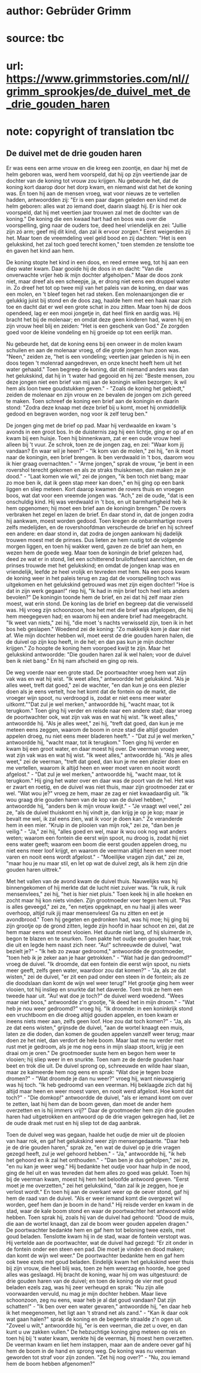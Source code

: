 # author: Gebrüder Grimm
# source: tbc
# url: https://www.grimmstories.com/nl//grimm_sprookjes/de_duivel_met_de_drie_gouden_haren
# note: copyright of translation tbc

## De duivel met de drie gouden haren 

Er was eens een arme vrouw en die kreeg een zoontje, en daar hij met de
helm geboren was, werd hem voorspeld, dat hij op zijn veertiende jaar de
dochter van de koning tot vrouw zou krijgen. Nu gebeurde het, dat de
koning kort daarop door het dorp kwam, en niemand wist dat het de koning
was. En toen hij aan de mensen vroeg, wat voor nieuws ze te vertellen
hadden, antwoordden zij: "Er is een paar dagen geleden een kind met de
helm geboren: alles wat zo iemand doet, daarin slaagt hij. Er is hier
ook voorspeld, dat hij met veertien jaar trouwen zal met de dochter van
de koning." De koning die een kwaad hart had en boos was over die
voorspelling, ging naar de ouders toe, deed heel vriendelijk en zei:
"Jullie zijn zó arm; geef mij dit kind, dan zal ik ervoor zorgen."
Eerst weigerden zij het. Maar toen de vreemdeling veel geld bood en zij
dachten: "Het is een gelukskind, het zal toch goed terecht komen,"
toen stemden ze tenslotte toe én gaven het kind aan hem.

De koning stopte het kind in een doos, en reed ermee weg, tot hij aan
een diep water kwam. Daar gooide hij de doos in en dacht: "Van die
onverwachte vrijer heb ik mijn dochter afgeholpen." Maar de doos zonk
niet, maar dreef als een scheepje, ja, er drong niet eens een druppel
water in. Zo dreef het tot op twee mijl van het paleis van de koning, en
daar was een molen, en 't bleef tegen het rad steken. Een
molenaarsjongen die er gelukkig juist bij stond en de doos zag, haalde
hem met een haak naar zich toe en dacht dat er wel een grote schat in
zou zitten. Maar toen hij de doos opendeed, lag er een mooi jongetje in,
dat heel flink en aardig was. Hij bracht het bij de molenaar; en omdat
deze geen kinderen had, waren hij en zijn vrouw heel blij en zeiden:
"Het is een geschenk van God." Ze zorgden goed voor de kleine
vondeling en hij groeide op tot een eerlijk man.

Nu gebeurde het, dat de koning eens bij een onweer in de molen kwam
schuilen en aan de molenaar vroeg, of die grote jongen hun zoon was.
"Neen," zeiden ze, "het is een vondeling; veertien jaar geleden is
hij in een doos tegen 't molenrad aangedreven, en onze knecht heeft hem
uit het water gehaald." Toen begreep de koning, dat dit niemand anders
was dan het gelukskind, dat hij in 't water had gegooid en hij zei:
"Beste mensen, zou deze jongen niet een brief van mij aan de koningin
willen bezorgen; ik wil hem als loon twee goudstukken geven." - "Zoals
de koning het gebiedt," zeiden de molenaar en zijn vrouw en ze bevalen
de jongen om zich gereed te maken. Toen schreef de koning een brief aan
de koningin en daarin stond: "Zodra deze knaap met deze brief bij u
komt, moet hij onmiddellijk gedood en begraven worden, nog voor ik zelf
terug ben."

De jongen ging met de brief op pad. Maar hij verdwaalde en kwam 's
avonds in een groot bos. In de duisternis zag hij een lichtje, ging er
op af en kwam bij een huisje. Toen hij binnenkwam, zat er een oude vrouw
heel alleen bij 't vuur. Ze schrok, toen ze de jongen zag, en zei:
"Waar kom jij vandaan? En waar wil je heen?" - "Ik kom van de
molen," zei hij, "en ik moet naar de koningin, een brief brengen. Ik
ben verdwaald in 't bos, daarom wou ik hier graag overnachten." -
"Arme jongen," sprak de vrouw, "je bent in een rovershol terecht
gekomen en als ze straks thuiskomen, dan maken ze je dood." - "Laat
komen wie wil," zei de jongen, "ik ben toch niet bang; maar zo moe ben
ik, dat ik geen stap meer kan doen," en hij ging op een bank liggen en
sliep meteen. Kort daarop kwamen de rovers thuis en vroegen boos, wat
dat voor een vreemde jongen was. "Ach," zei de oude, "dat is een
onschuldig kind. Hij was verdwaald in 't bos, en uit barmhartigheid heb
ik hem opgenomen; hij moet een brief aan de koningin brengen." De
rovers verbraken het zegel en lazen de brief. En daar stond in, dat de
jongen zodra hij aankwam, moest worden gedood. Toen kregen de
onbarmhartige rovers zelfs medelijden, en de rovershoofdman verscheurde
de brief en hij schreef een andere: en daar stond in, dat zodra de
jongen aankwam hij dadelijk trouwen moest met de prinses. Dus lieten ze
hem rustig tot de volgende morgen liggen, en toen hij wakker werd, gaven
ze de brief aan hem, en wezen hem de goede weg. Maar toen de koningin de
brief gelezen had, deed ze wat er in stond, liet een schitterend
bruiloftsfeest aanrichten, en de prinses trouwde met het gelukskind; en
omdat de jongen knap was en vriendelijk, leefde ze heel vrolijk en
tevreden met hem. Na een poos kwam de koning weer in het paleis terug en
zag dat de voorspelling toch was uitgekomen en het gelukskind getrouwd
was met zijn eigen dochter! "Hoe is dat in zijn werk gegaan!" riep
hij, "Ik had in mijn brief toch heel iets anders bevolen?" De koningin
toonde hem de brief, en zei dat hij zelf maar zien moest, wat erin
stond. De koning las de brief en begreep dat die verwisseld was. Hij
vroeg zijn schoonzoon, hoe het met die brief was afgelopen, die hij hem
meegegeven had; en waarom hij een andere brief had meegebracht. "Ik
weet van niets," zei hij, "die moet 's nachts verwisseld zijn, toen
ik in het bos heb geslapen." Woedend zei de koning: "Zo makkelijk kom
je daar niet af. Wie mijn dochter hebben wil, moet eerst de drie gouden
haren halen, die de duivel op zijn kop heeft, in de hel; en dan pas kun
je mijn dochter krijgen." Zo hoopte de koning hem voorgoed kwijt te
zijn. Maar het gelukskind antwoordde: "Die gouden haren zal ik wel
halen; voor de duivel ben ik niet bang." En hij nam afscheid en ging op
reis.

De weg voerde naar een grote stad. De poortwachter vroeg hem wat zijn
vak was en wat hij wist. "Ik weet alles," antwoordde het gelukskind.
"Als je alles weet, treft dat goed," zei de wachter, "en dan kun je
ons een plezier doen als je eens vertelt, hoe het komt dat de fontein op
de markt, die vroeger wijn spoot, nu verdroogd is, zodat er niet eens
meer water uitkomt.""Dat zul je wel merken," antwoordde hij, "wacht
maar, tot ik terugkom." Toen ging hij verder en reisde naar een andere
stad; daar vroeg de poortwachter ook, wat zijn vak was en wat hij wist.
"Ik weet alles," antwoordde hij. "Als je alles weet," zei hij,
"treft dat goed, dan kun je me meteen eens zeggen, waarom de boom in
onze stad die altijd gouden appelen droeg, nu niet eens meer bladeren
heeft." - "Dat zul je wel merken," antwoordde hij, "wacht maar, tot
ik terugkom." Toen ging hij verder en kwam bij een groot water, en daar
moest hij over. De veerman vroeg weer, wat zijn vak was en wat hij wist.
"Ik weet alles," antwoordde hij. "Als je alles weet," zei de
veerman, "treft dat goed, dan kun je me een plezier doen en me
vertellen, waarom ik altijd heen en weer moet varen en nooit wordt
afgelost." - "Dat zul je wel merken," antwoordde hij, "wacht maar,
tot ik terugkom." Hij ging het water over en daar was de poort van de
hel. Het was er zwart en roetig, en de duivel was niet thuis, maar zijn
grootmoeder zat er wel. "Wat wou je?" vroeg ze hem, maar ze zag er
niet kwaadaardig uit. "Ik wou graag drie gouden haren van de kop van de
duivel hebben," antwoordde hij, "anders ben ik mijn vrouw kwijt." -
"Je vraagt wel veel," zei ze, "als de duivel thuiskomt en hij vindt
je, dan krijg je op je kop; maar je bevalt me wel, ik zal eens zien, wat
ik voor je doen kan." Ze veranderde hem in een mier. "Kruip in de
plooien van mijn rok," zei ze, "dan ben je veilig." - "Ja," zei
hij, "alles goed en wel, maar ik wou ook nog wat anders weten; waarom
een fontein die eerst wijn spoot, nu droog is, zodat hij niet eens water
geeft; waarom een boom die eerst gouden appelen droeg, nu niet eens meer
loof krijgt, en waarom de veerman altijd heen en weer moet varen en
nooit eens wordt afgelost." - "Moeilijke vragen zijn dat," zei ze,
"maar hou je nu maar stil, en let op wat de duivel zegt, als ik hem
zijn drie gouden haren uittrek."

Met het vallen van de avond kwam de duivel thuis. Nauwelijks was hij
binnengekomen of hij merkte dat de lucht niet zuiver was. "Ik ruik, ik
ruik mensenvlees," zei hij, "het is hier niet pluis." Toen keek hij
in alle hoeken en zocht maar hij kon niets vinden. Zijn grootmoeder voer
tegen hem uit. "Pas is alles geveegd," zei ze, "en netjes opgeknapt,
en nu haal jij alles weer overhoop, altijd ruik jij maar mensenvlees! Ga
nu zitten en eet je avondbrood." Toen hij gegeten en gedronken had, was
hij moe; hij ging bij zijn grootje op de grond zitten, legde zijn hoofd
in haar schoot en zei, dat ze hem maar eens wat moest vlooien. Het
duurde niet lang, of hij sluimerde in, begon te blazen en te snurken.
Toen pakte het oudje een gouden haar, trok die uit en legde hem naast
zich neer. "Au!" schreeuwde de duivel, "wat bezielt je?" - "Ik heb
zo zwaar gedroomd," antwoordde de grootmoeder, "toen heb ik je zeker
aan je haar getrokken." - "Wat had je dan gedroomd?" vroeg de duivel.
"Ik droomde, dat een fontein die eerst wijn spoot, nu niets meer geeft,
zelfs geen water, waardoor zou dat komen?" - "Ja, als ze dat wisten,"
zei de duivel, "er zit een pad onder een steen in de fontein; als ze
die doodslaan dan komt de wijn wel weer terug!" Het grootje ging hem
weer vlooien, tot hij insliep en snurkte dat het daverde. Toen trok ze
hem een tweede haar uit. "Au! wat doe je toch?" de duivel werd
woedend. "Wees maar niet boos," antwoordde z'n grootje, "ik deed het
in mijn droom." - "Wat heb je nou weer gedroomd?" vroeg hij. "Ik
droomde: in een koninkrijk stond een vruchtboom en die droeg altijd
gouden appelen, en toen kwam er ineens niets meer aan, zelfs geen loof.
Hoe zou dat toch komen?" - "Ja, als ze dat eens wisten," grijnsde de
duivel, "aan de wortel knaagt een muis, laten ze die doden, dan komen
de gouden appelen vanzelf weer terug; maar doen ze het niet, dan verdort
de hele boom. Maar laat me nu verder met rust met je gedroom, als je me
nog eens in mijn slaap stoort, krijg je een draai om je oren." De
grootmoeder suste hem en begon hem weer te vlooien; hij sliep weer in en
snurkte. Toen nam ze de derde gouden haar beet en trok die uit. De
duivel sprong op, schreeuwde en wilde haar slaan, maar ze kalmeerde hem
nog eens en sprak: "Wat doe je tegen boze dromen?" - "Wat droomde je
dan nu weer?" vroeg hij, want nieuwsgierig was hij toch. "Ik heb
gedroomd van een veerman. Hij beklaagde zich dat hij altijd maar heen en
weer moest varen, en nooit werd afgelost. Hoe komt dat toch?" - "Die
domkop!" antwoordde de duivel, "als er iemand komt om over te zetten,
laat hij hem dan de boom geven, dan moet de ander hem overzetten en is
hij immers vrij?" Daar de grootmoeder hem zijn drie gouden haren had
uitgetrokken en antwoord op de drie vragen gekregen had, liet ze de oude
draak met rust en hij sliep tot de dag aanbrak.

Toen de duivel weg was gegaan, haalde het oudje de mier uit de plooien
van haar rok, en gaf het gelukskind weer zijn mensengedaante. "Daar heb
je de drie gouden haren," sprak ze, "en wat de duivel op je drie
vragen gezegd heeft, zul je wel gehoord hebben." - "Ja," antwoordde
hij, "ik heb het gehoord en ik zal het onthouden." - "Dan ben je dus
geholpen," zei ze, "en nu kan je weer weg." Hij bedankte het oudje
voor haar hulp in de nood, ging de hel uit en was tevreden dat hem alles
zo goed was gelukt. Toen hij bij de veerman kwam, moest hij hem het
beloofde antwoord geven. "Eerst moet je me overzetten," zei het
gelukskind, "dan zal ik je zeggen, hoe je verlost wordt." En toen hij
aan de overkant weer op de oever stond, gaf hij hem de raad van de
duivel. "Als er weer iemand komt die overgezet wil worden, geef hem dan
je boom in de hand." Hij reisde verder en kwam in de stad, waar de kale
boom stond en waar de poortwachter het antwoord wilde hebben. Toen sprak
hij, zoals hij van de duivel had gehoord: "Dood de muis, die aan de
wortel knaagt, dan zal de boom weer gouden appelen dragen." De
poortwachter bedankte hem en gaf hem tot beloning twee ezels, met goud
beladen. Tenslotte kwam hij in de stad, waar de fontein verstopt was.
Hij vertelde aan de poortwachter, wat de duivel had gezegd: "Er zit
onder in de fontein onder een steen een pad. Die moet je vinden en dood
maken; dan komt de wijn wel weer." De poortwachter bedankte hem en gaf
hem ook twee ezels met goud beladen. Eindelijk kwam het gelukskind weer
thuis bij zijn vrouw, die heel blij was, toen ze hem weerzag en hoorde,
hoe goed alles was geslaagd. Hij bracht de koning, waar hij om was
uitgestuurd: de drie gouden haren van de duivel; en toen de koning de
vier met goud beladen ezels zag, was hij zeer verheugd en sprak: "Nu
zijn alle voorwaarden vervuld, nu mag je mijn dochter hebben. Maar lieve
schoonzoon, zeg nu eens, waar heb je al dat goud vandaan? Dat zijn
schatten!" - "Ik ben over een water gevaren," antwoordde hij, "en
daar heb ik het meegenomen, het ligt aan 't strand net als zand." -
"Kan ik daar ook wat gaan halen?" sprak de koning en de begeerte
straalde z'n ogen uit. "Zoveel u wilt," antwoordde hij, "er is een
veerman, die zet u over, en dan kunt u uw zakken vullen." De
hebzuchtige koning ging meteen op reis en toen hij bij 't water kwam,
wenkte hij de veerman, hij moest hem overzetten. De veerman kwam en liet
hem instappen, maar aan de andere oever gaf hij hem de boom in de hand
en sprong weg. De koning was nu veerman geworden tot straf voor zijn
zonden. "Zet hij nog over?" - "Nu, zou iemand hem de boom hebben
afgenomen?"
